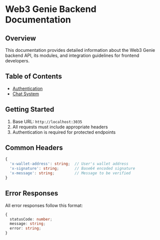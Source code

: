 # Web3 Genie Backend Documentation

## Overview

This documentation provides detailed information about the Web3 Genie backend API, its modules, and integration guidelines for frontend developers.

## Table of Contents

- [Authentication](./auth.md)
- [Chat System](./chat.md)

## Getting Started

1. Base URL: `http://localhost:3035`
2. All requests must include appropriate headers
3. Authentication is required for protected endpoints

## Common Headers

```typescript
{
  'x-wallet-address': string;  // User's wallet address
  'x-signature': string;       // Base64 encoded signature
  'x-message': string;         // Message to be verified
}
```

## Error Responses

All error responses follow this format:

```typescript
{
  statusCode: number;
  message: string;
  error: string;
}
```
